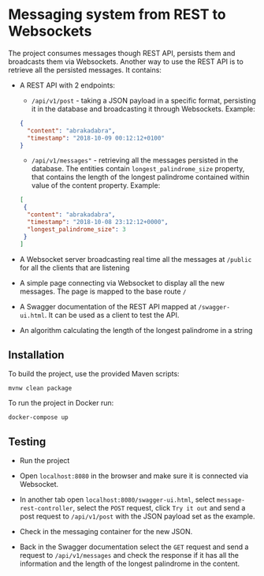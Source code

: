 # Messaging system from REST to Websockets

The project consumes messages though REST API, persists them and broadcasts them via Websockets. 
Another way to use the REST API is to retrieve all the persisted messages. 
It contains:

* A REST API with 2 endpoints:
    * `/api/v1/post` - taking a JSON payload in a specific format, 
    persisting it in the database and broadcasting it through Websockets. 
    Example:
    
    ```json
    {
      "content": "abrakadabra",
      "timestamp": "2018-10-09 00:12:12+0100"
    }
    ```
    * `/api/v1/messages"` - retrieving all the messages persisted in the database. 
    The entities contain `longest_palindrome_size` property, 
    that contains the length of the longest palindrome 
    contained within value of the content property. 
    Example:
    ```json
    [
     {   
      "content": "abrakadabra",
      "timestamp": "2018-10-08 23:12:12+0000",
      "longest_palindrome_size": 3
     }
    ]
    ```

* A Websocket server broadcasting real time all the messages 
at `/public` for all the clients that are listening

* A simple page connecting via Websocket to display all the new messages. 
The page is mapped to the base route `/`

* A Swagger documentation of the REST API mapped at `/swagger-ui.html`. 
It can be used as a client to test the API.

* An algorithm calculating the length of the longest palindrome in a string

## Installation

To build the project, use the provided Maven scripts:
```
mvnw clean package
```
To run the project in Docker run:
```
docker-compose up
```

## Testing

* Run the project

* Open `localhost:8080` in the browser and make sure it is connected via Websocket.

* In another tab open `localhost:8080/swagger-ui.html`, select `message-rest-controller`, 
select the `POST` request, click `Try it out` and send a post request to `/api/v1/post`
 with the JSON payload set as the example.
 
* Check in the messaging container for the new JSON.
 
* Back in the Swagger documentation select the `GET` request and send a request to `/api/v1/messages` 
 and check the response if it has all the information and the length of the longest palindrome 
 in the content.